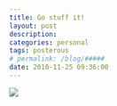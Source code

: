 ```yaml
---
title: Go stuff it!
layout: post
description:  
categories: personal
tags: posterous
# permalink: /blog/#####
date: 2010-11-25 09:36:00
---
```


![](/img/blog/2010/11/17927736-p64.jpg)